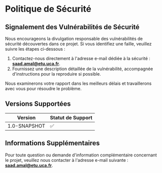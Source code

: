# Politique de Sécurité

## Signalement des Vulnérabilités de Sécurité

Nous encourageons la divulgation responsable des vulnérabilités de sécurité découvertes dans ce projet. Si vous identifiez une faille, veuillez suivre les étapes ci-dessous :  
1. Contactez-nous directement à l'adresse e-mail dédiée à la sécurité : **saad.amal@etu.uca.fr**.  
2. Fournissez une description détaillée de la vulnérabilité, accompagnée d'instructions pour la reproduire si possible.  

Nous examinerons votre rapport dans les meilleurs délais et travaillerons avec vous pour résoudre le problème.

## Versions Supportées

| Version         | Statut de Support |
|-----------------|-------------------|
| 1.0-SNAPSHOT    | :white_check_mark: |

## Informations Supplémentaires

Pour toute question ou demande d'information complémentaire concernant le projet, veuillez nous contacter à l'adresse e-mail suivante : **saad.amal@etu.uca.fr**.
